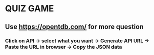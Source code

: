 # QUIZ GAME

## Use https://opentdb.com/ for more question

### Click on API -> select what you want -> Generate API URL -> Paste the URL in browser -> Copy the JSON data
